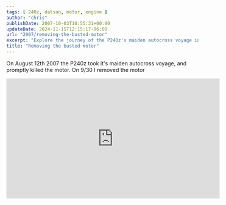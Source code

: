```yaml
---
tags: [ 240z, datsun, motor, engine ]
author: "chris"
publishDate: 2007-10-03T10:55:31+00:00
updateDate: 2024-11-15T12:15:17-06:00
url: "2007/removing-the-busted-motor"
excerpt: "Explore the journey of the P240z's maiden autocross voyage in 2007 and its subsequent engine removal process."
title: "Removing the busted motor"
---
```


On August 12th 2007 the P240z took it's maiden autocross voyage, and promptly killed the motor. On 9/30 I removed the motor

<iframe width="560" height="315" src="https://www.youtube.com/embed/6i3pUHJwBuQ?si=Pch8LzGdoDW4DS8a" title="YouTube video player" frameborder="0" allow="accelerometer; autoplay; clipboard-write; encrypted-media; gyroscope; picture-in-picture; web-share" referrerpolicy="strict-origin-when-cross-origin" allowfullscreen></iframe>
